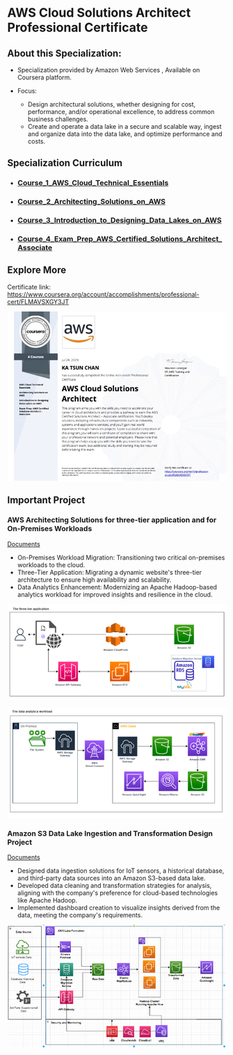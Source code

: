 # AWS Cloud Solutions Architect Professional Certificate
 
## About this Specialization:

+ Specialization provided by Amazon Web Services , Available on Coursera platform.

+ Focus: 
    + Design architectural solutions, whether designing for cost, performance, and/or operational excellence, to address common business challenges.
    + Create and operate a data lake in a secure and scalable way, ingest and organize data into the data lake, and optimize performance and costs.




## Specialization Curriculum
+ ### [Course_1_AWS_Cloud_Technical_Essentials](https://github.com/ktchan33GBC/AWS-Cloud-Solutions-Architect-Professional-Certificate/tree/main/Course_1_AWS_Cloud_Technical_Essentials)
+ ### [Course_2_Architecting_Solutions_on_AWS](https://github.com/ktchan33GBC/AWS-Cloud-Solutions-Architect-Professional-Certificate/tree/main/Course_2_Architecting_Solutions_on_AWS)
+ ### [Course_3_Introduction_to_Designing_Data_Lakes_on_AWS](https://github.com/ktchan33GBC/AWS-Cloud-Solutions-Architect-Professional-Certificate/tree/main/Course_3_Introduction_to_Designing_Data_Lakes_on_AWS)
+ ### [Course_4_Exam_Prep_AWS_Certified_Solutions_Architect_Associate](https://github.com/ktchan33GBC/AWS-Cloud-Solutions-Architect-Professional-Certificate/tree/main/Course_4_Exam_Prep_AWS_Certified_Solutions_Architect_Associate)



## Explore More
Certificate link: https://www.coursera.org/account/accomplishments/professional-cert/FLMAVSXGY3JT

![Certificate](https://github.com/ktchan33GBC/AWS-Cloud-Solutions-Architect-Professional-Certificate/blob/main/img/Specialization_Certificate_Coursera_AWS_Cloud_Solutions_Architect_Professional_Certificate.jpg)

<!-- USAGE EXAMPLES -->

## Important Project





### AWS Architecting Solutions for three-tier application and for On-Premises Workloads

[Documents](https://github.com/ktchan33GBC/AWS-Cloud-Solutions-Architect-Professional-Certificate/tree/main/Course_2_Architecting_Solutions_on_AWS/Project)


+ On-Premises Workload Migration: Transitioning two critical on-premises workloads to the cloud.
+ Three-Tier Application: Migrating a dynamic website's three-tier architecture to ensure high availability and scalability.
+ Data Analytics Enhancement: Modernizing an Apache Hadoop-based analytics workload for improved insights and resilience in the cloud.


![Result](https://github.com/ktchan33GBC/AWS-Cloud-Solutions-Architect-Professional-Certificate/blob/main/img/Result_three_tier_application_1.png)


![Result](https://github.com/ktchan33GBC/AWS-Cloud-Solutions-Architect-Professional-Certificate/blob/main/img/Result_three_tier_application_2.png)




### Amazon S3 Data Lake Ingestion and Transformation Design Project

[Documents](https://github.com/ktchan33GBC/AWS-Cloud-Solutions-Architect-Professional-Certificate/tree/main/Course_3_Introduction_to_Designing_Data_Lakes_on_AWS/Project)


+ Designed data ingestion solutions for IoT sensors, a historical database, and third-party data sources into an Amazon S3-based data lake.
+ Developed data cleaning and transformation strategies for analysis, aligning with the company's preference for cloud-based technologies like Apache Hadoop.
+ Implemented dashboard creation to visualize insights derived from the data, meeting the company's requirements.


![Result](https://github.com/ktchan33GBC/AWS-Cloud-Solutions-Architect-Professional-Certificate/blob/main/img/result_data_lake.png)





